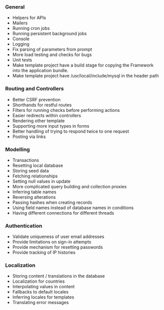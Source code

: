 ### General

* Helpers for APIs
* Mailers
* Running cron jobs
* Running persistent background jobs
* Console
* Logging
* Fix parsing of parameters from prompt
* More load testing and checks for bugs
* Unit tests
* Make template project have a build stage for copying the Framework into the
  application bundle.
* Make template project have /usr/local/include/mysql in the header path

### Routing and Controllers

* Better CSRF prevention
* Shorthands for restful routes
* Filters for running checks before performing actions
* Easier redirects within controllers
* Rendering other template
* Supporting more input types in forms
* Better handling of trying to respond twice to one request
* Posting via links

### Modelling

* Transactions
* Resetting local database
* Storing seed data
* Fetching relationships
* Setting null values in update
* More complicated query building and collection proxies
* Inferring table names
* Reversing alterations
* Passing hashes when creating records
* Using field names instead of database names in conditions
* Having different connections for different threads

### Authentication

* Validate uniqueness of user email addresses
* Provide limitations on sign-in attempts
* Provide mechanism for resetting passwords
* Provide tracking of IP histories

### Localization

* Storing content / translations in the database
* Localization for countries
* Interpolating values in content
* Fallbacks to default locales
* Inferring locales for templates
* Translating error messages